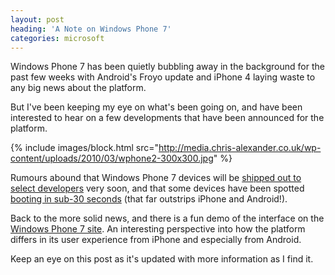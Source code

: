 ```yaml
---
layout: post
heading: 'A Note on Windows Phone 7'
categories: microsoft
---
```


Windows Phone 7 has been quietly bubbling away in the background for the past few weeks with Android's Froyo update and iPhone 4 laying waste to any big news about the platform.

But I've been keeping my eye on what's been going on, and have been interested to hear on a few developments that have been announced for the platform.

{% include images/block.html src="http://media.chris-alexander.co.uk/wp-content/uploads/2010/03/wphone2-300x300.jpg" %}

Rumours abound that Windows Phone 7 devices will be [shipped out to select developers](http://www.engadget.com/2010/06/07/windows-phone-7-devs-said-to-be-getting-test-hardware-very-soon/) very soon, and that some devices have been spotted [booting in sub-30 seconds](http://thenextweb.com/mobile/2010/06/11/windows-phone-7-handset-spotted-booting-in-under-30-seconds/) (that far outstrips iPhone and Android!).

Back to the more solid news, and there is a fun demo of the interface on the [Windows Phone 7 site](http://www.windowsphone7.com/). An interesting perspective into how the platform differs in its user experience from iPhone and especially from Android.

Keep an eye on this post as it's updated with more information as I find it.